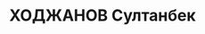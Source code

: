 ---
title: ХОДЖАНОВ Султанбек
description: 'Род. в 1894, Южно-Казахстанская обл., г. Туркестан, казах, обр.: среднее.
  Проживал: Ташкентская обл., г. Ташкент. Заместитель уполномоченного

  Арестован УГБ НКВД Узб.ССР. 20.07.1937. Обв. по ст. 58-1а, 58-2, 58-8, 58-11 УК
  РСФСР. Приговор: ВК ВС СССР, 08.02.1938 – ВМН.

  Реабилитирован ВК ВС СССР 05.07.1957 за отсутствием состава преступления'
---